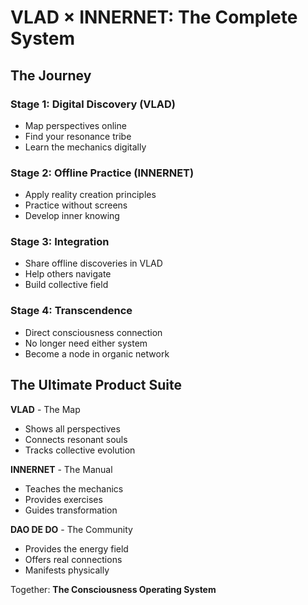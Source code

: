 # VLAD × INNERNET: The Complete System

## The Journey

### Stage 1: Digital Discovery (VLAD)
- Map perspectives online
- Find your resonance tribe
- Learn the mechanics digitally

### Stage 2: Offline Practice (INNERNET)
- Apply reality creation principles
- Practice without screens
- Develop inner knowing

### Stage 3: Integration
- Share offline discoveries in VLAD
- Help others navigate
- Build collective field

### Stage 4: Transcendence
- Direct consciousness connection
- No longer need either system
- Become a node in organic network

## The Ultimate Product Suite

**VLAD** - The Map
- Shows all perspectives
- Connects resonant souls
- Tracks collective evolution

**INNERNET** - The Manual
- Teaches the mechanics
- Provides exercises
- Guides transformation

**DAO DE DO** - The Community
- Provides the energy field
- Offers real connections
- Manifests physically

Together: **The Consciousness Operating System**
